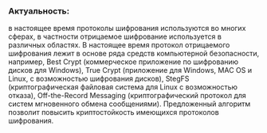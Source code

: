 ### Актуальность: 
в настоящее время протоколы шифрования используются во многих сферах, в частности отрицаемое шифрование используется в различных областях. В настоящее время протокол отрицаемого шифрования лежит в основе ряда средств компьютерной безопасности, например, Best Crypt (коммерческое приложение по шифрованию дисков для Windows), True Crypt (приложение для Windows, MAC OS и Linux, с возможностью шифрования дисков), StegFS (криптографическая файловая система для Linux с возможностью отказа), Off-the-Record Messaging (криптографический протокол для систем мгновенного обмена сообщениями). Предложенный алгоритм позволит повысить криптостойкость имеющихся протоколов шифрования.
